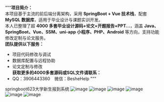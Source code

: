 """**项目简介：**  
本项目基于主流的前后端分离架构，采用 **SpringBoot + Vue 技术栈**，配套 **MySQL 数据库**，适用于毕业设计与课题实训开发。  
本人已整理了超 **4000 多套毕业设计源码+论文+开题报告+PPT...**，涵盖 **Java、SpringBoot、Vue、SSM、uni-app 小程序、PHP、Android** 等方向，支持功能修改定制与论文服务。  
**团队提供以下服务：**  
- 项目代码修改与调试  
- 数据库配置与远程协助  
- 论文定制与修改  
**获取更多的4000多套源码或SQL文件请联系：**  
- QQ：3906443360 微信：BesheHelp
"""

springboot623大学新生报到系统
![image](https://github.com/user-attachments/assets/0d4d41a4-701a-4199-8452-3cb9327f1c7d)
![image](https://github.com/user-attachments/assets/1c7410c7-b752-4dfc-908d-ca5a51e187f0)
![image](https://github.com/user-attachments/assets/3759457d-7cac-4b68-8353-58ad629e404a)
![image](https://github.com/user-attachments/assets/d5015e96-b099-492a-9de9-dbcb86f2b824)
![image](https://github.com/user-attachments/assets/4949afb8-c1e5-4c61-a5e5-c672ef0e9518)
![image](https://github.com/user-attachments/assets/530cbf17-0cda-491a-8f25-c955b1f47f15)
